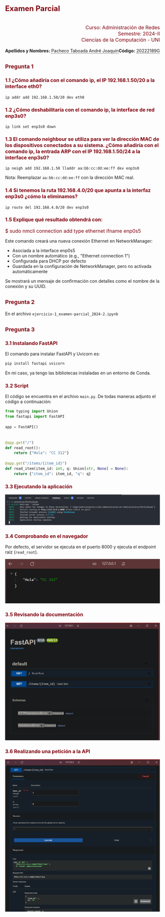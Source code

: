 # <font color="#7F000E" size=5>Examen Parcial</font>

<br>
<div style="text-align: right">
<font color="#7F000E" size=3>Curso: Administración de Redes</font><br>
<font color="#7F000E" size=3>Semestre: 2024-II</font><br>
<font color="#7F000E" size=3>Ciencias de la Computación - UNI</font><br>
</div>

<br>

<div style="display: flex; justify-content: space-between;">
    <div>
        <strong>Apellidos y Nombres:</strong> <span style="border-bottom: 1.5px dotted black;">Pacheco Taboada André Joaquín</span>
    </div>
    <div>
        <strong>Código:</strong> <span style="border-bottom: 1.5px dotted black;">20222189G</span>
    </div>
</div>


## <font color="#7F000E" size=4>Pregunta 1</font>

### <font color="#7F000E" size=3>1.1 ¿Cómo añadiría con el comando ip, el IP 192.168.1.50/20 a la interface eth0?</font>
```
ip addr add 192.168.1.50/20 dev eth0
```

### <font color="#7F000E" size=3>1.2 ¿Cómo deshabilitaría con el comando ip, la interface de red enp3s0?</font>
```
ip link set enp3s0 down
```

### <font color="#7F000E" size=3>1.3 El comando neighbour se utiliza para ver la dirección MAC de los dispositivos conectados a su sistema. ¿Cómo añadiría con el comando ip, la entrada ARP con el IP 192.168.1.50/24 a la interface enp3s0?</font>
```
ip neigh add 192.168.1.50 lladdr aa:bb:cc:dd:ee:ff dev enp3s0
```
Nota: Reemplazar `aa:bb:cc:dd:ee:ff` con la dirección MAC real.

### <font color="#7F000E" size=3>1.4 Si tenemos la ruta 192.168.4.0/20 que apunta a la interfaz enp3s0 ¿cómo la eliminamos?</font>
```
ip route del 192.168.4.0/20 dev enp3s0
```

### <font color="#7F000E" size=3>1.5 Explique qué resultado obtendrá con:
$ sudo nmcli connection add type ethernet ifname enp0s5</font>

Este comando creará una nueva conexión Ethernet en NetworkManager:
- Asociada a la interface enp0s5
- Con un nombre automático (e.g., "Ethernet connection 1")
- Configurada para DHCP por defecto
- Guardada en la configuración de NetworkManager, pero no activada automáticamente

Se mostrará un mensaje de confirmación con detalles como el nombre de la conexión y su UUID.


## <font color="#7F000E" size=4>Pregunta 2</font>
En el archivo `ejercicio-1_examen-parcial_2024-2.ipynb`


## <font color="#7F000E" size=4>Pregunta 3</font>
### <font color="#7F000E" size=3>3.1 Instalando FastAPI</font>

El comando para instalar FastAPI y Uvicorn es:

```bash
pip install fastapi uvicorn
```

En mi caso, ya tengo las bibliotecas instaladas en un entorno de Conda.

### <font color="#7F000E" size=3>3.2 Script</font>

El código se encuentra en el archivo `main.py`. De todas maneras adjunto el código a continuación:

```python
from typing import Union
from fastapi import FastAPI

app = FastAPI()


@app.get("/")
def read_root():
    return {"Hola": "CC 312"}

@app.get("/items/{item_id}")
def read_item(item_id: int, q: Union[str, None] = None):
    return {"item_id": item_id, "q": q}
```

### <font color="#7F000E" size=3>3.3 Ejecutando la aplicación</font>

![alt text](images/image.png)

### <font color="#7F000E" size=3>3.4 Comprobando en el navegador</font>

Por defecto, el servidor se ejecuta en el puerto 8000 y ejecuta el endpoint raíz (`read_root`).

![alt text](images/image-2.png)

### <font color="#7F000E" size=3>3.5 Revisando la documentación</font>

![alt text](images/image-3.png)

### <font color="#7F000E" size=3>3.6 Realizando una petición a la API</font>

![alt text](images/image-4.png)
